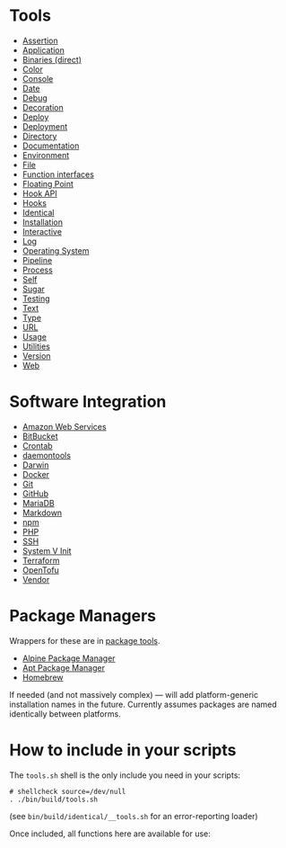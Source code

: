 # Tools

- [Assertion](./assert.md)
- [Application](./application.md)
- [Binaries (direct)](./bin.md)
- [Color](./colors.md)
- [Console](./console.md)
- [Date](./date.md)
- [Debug](./debug.md)
- [Decoration](./decoration.md)
- [Deploy](./deploy.md)
- [Deployment](./deployment.md)
- [Directory](./directory.md)
- [Documentation](./documentation.md)
- [Environment](./environment.md)
- [File](./file.md)
- [Function interfaces](./interface.md)
- [Floating Point](./float.md)
- [Hook API](./hook.md)
- [Hooks](./hooks.md)
- [Identical](./identical.md)
- [Installation](./install.md)
- [Interactive](./interactive.md)
- [Log](./log.md)
- [Operating System](./os.md)
- [Pipeline](./pipeline.md)
- [Process](./process.md)
- [Self](./build.md)
- [Sugar](./sugar.md)
- [Testing](./test.md)
- [Text](./text.md)
- [Type](./type.md)
- [URL](./url.md)
- [Usage](./usage.md)
- [Utilities](./utilities.md)
- [Version](./version.md)
- [Web](./web.md)

# Software Integration

- [Amazon Web Services](./aws.md)
- [BitBucket](./bitbucket.md)
- [Crontab](./crontab.md)
- [daemontools](./daemontools.md)
- [Darwin](./darwin.md)
- [Docker](./docker.md)
- [Git](./git.md)
- [GitHub](./github.md)
- [MariaDB](./mariadb.md)
- [Markdown](./markdown.md)
- [npm](./npm.md)
- [PHP](./php.md)
- [SSH](./ssh.md)
- [System V Init](./sysvinit.md)
- [Terraform](./terraform.md)
- [OpenTofu](./opentofu.md)
- [Vendor](./vendor.md)

# Package Managers

Wrappers for these are in [package tools](./package.md).

- [Alpine Package Manager](./apk.md)
- [Apt Package Manager](./apt.md)
- [Homebrew](./brew.md)

If needed (and not massively complex) &mdash; will add platform-generic installation names in the future. Currently assumes packages are named identically between platforms.

# How to include in your scripts

The `tools.sh` shell is the only include you need in your scripts:

    # shellcheck source=/dev/null
    . ./bin/build/tools.sh

(see `bin/build/identical/__tools.sh` for an error-reporting loader)

Once included, all functions here are available for use:
